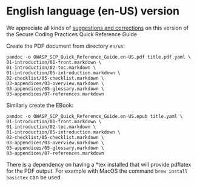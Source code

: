 # English language (en-US) version

We appreciate all kinds of [suggestions and corrections][issues] on this version
of the Secure Coding Practices Quick Reference Guide

Create the PDF document from directory `en/us`:

```
pandoc -o OWASP_SCP_Quick_Reference_Guide.en-US.pdf title.pdf.yaml \
01-introduction/01-front.markdown \
01-introduction/02-toc.markdown \
01-introduction/05-introduction.markdown \
02-checklist/05-checklist.markdown \
03-appendices/03-overview.markdown \
03-appendices/05-glossary.markdown \
03-appendices/07-references.markdown
```

Similarly create the EBook:

```
pandoc -o OWASP_SCP_Quick_Reference_Guide.en-US.epub title.yaml \
01-introduction/01-front.markdown \
01-introduction/02-toc.markdown \
01-introduction/05-introduction.markdown \
02-checklist/05-checklist.markdown \
03-appendices/03-overview.markdown \
03-appendices/05-glossary.markdown \
03-appendices/07-references.markdown
```

There is a dependency on having a *tex installed that will provide pdflatex for the PDF output.
For example with MacOS the command `brew install basictex` can be used.

[issues]: https://github.com/OWASP/www-project-secure-coding-practices-quick-reference-guide/issues/new

